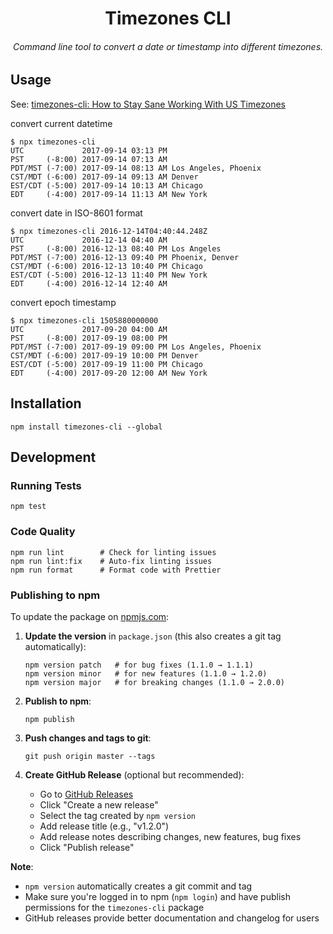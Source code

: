<div align=center>
  <h1>Timezones CLI</h1>
  <h6>Command line tool to convert a date or timestamp into different timezones.<h6>
</div>

## Usage

See: [timezones-cli: How to Stay Sane Working With US Timezones](https://medium.com/@alexishevia/timezones-cli-how-to-stay-sane-working-with-us-timezones-72829ac409a9)

convert current datetime

```
$ npx timezones-cli
UTC             2017-09-14 03:13 PM
PST     (-8:00) 2017-09-14 07:13 AM
PDT/MST (-7:00) 2017-09-14 08:13 AM Los Angeles, Phoenix
CST/MDT (-6:00) 2017-09-14 09:13 AM Denver
EST/CDT (-5:00) 2017-09-14 10:13 AM Chicago
EDT     (-4:00) 2017-09-14 11:13 AM New York
```

convert date in ISO-8601 format

```
$ npx timezones-cli 2016-12-14T04:40:44.248Z
UTC             2016-12-14 04:40 AM
PST     (-8:00) 2016-12-13 08:40 PM Los Angeles
PDT/MST (-7:00) 2016-12-13 09:40 PM Phoenix, Denver
CST/MDT (-6:00) 2016-12-13 10:40 PM Chicago
EST/CDT (-5:00) 2016-12-13 11:40 PM New York
EDT     (-4:00) 2016-12-14 12:40 AM
```

convert epoch timestamp

```
$ npx timezones-cli 1505880000000
UTC             2017-09-20 04:00 AM
PST     (-8:00) 2017-09-19 08:00 PM
PDT/MST (-7:00) 2017-09-19 09:00 PM Los Angeles, Phoenix
CST/MDT (-6:00) 2017-09-19 10:00 PM Denver
EST/CDT (-5:00) 2017-09-19 11:00 PM Chicago
EDT     (-4:00) 2017-09-20 12:00 AM New York
```

## Installation

```shell
npm install timezones-cli --global
```

## Development

### Running Tests

```shell
npm test
```

### Code Quality

```shell
npm run lint        # Check for linting issues
npm run lint:fix    # Auto-fix linting issues
npm run format      # Format code with Prettier
```

### Publishing to npm

To update the package on [npmjs.com](https://www.npmjs.com/package/timezones-cli):

1. **Update the version** in `package.json` (this also creates a git tag automatically):
   ```shell
   npm version patch   # for bug fixes (1.1.0 → 1.1.1)
   npm version minor   # for new features (1.1.0 → 1.2.0)
   npm version major   # for breaking changes (1.1.0 → 2.0.0)
   ```

2. **Publish to npm**:
   ```shell
   npm publish
   ```

3. **Push changes and tags to git**:
   ```shell
   git push origin master --tags
   ```

4. **Create GitHub Release** (optional but recommended):
   - Go to [GitHub Releases](https://github.com/alexishevia/timezones-cli/releases)
   - Click "Create a new release"
   - Select the tag created by `npm version`
   - Add release title (e.g., "v1.2.0")
   - Add release notes describing changes, new features, bug fixes
   - Click "Publish release"

**Note**: 
- `npm version` automatically creates a git commit and tag
- Make sure you're logged in to npm (`npm login`) and have publish permissions for the `timezones-cli` package
- GitHub releases provide better documentation and changelog for users
